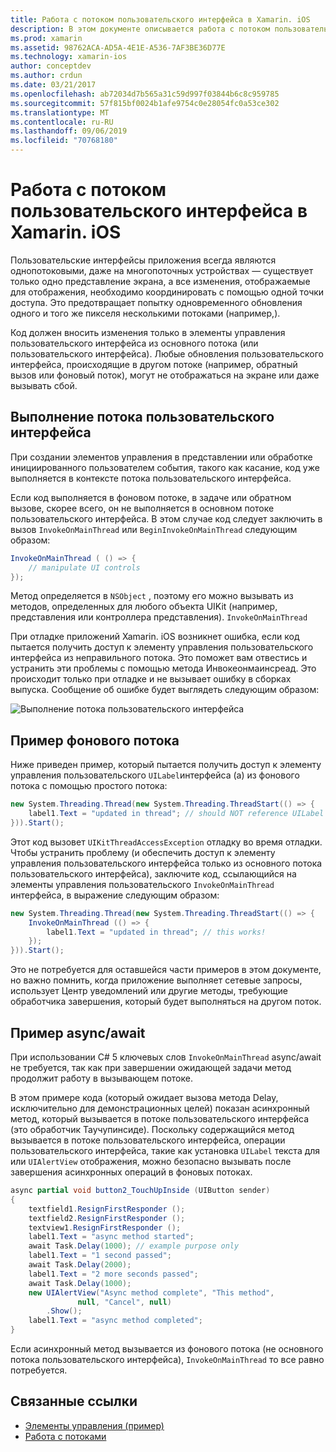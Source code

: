 ```yaml
---
title: Работа с потоком пользовательского интерфейса в Xamarin. iOS
description: В этом документе описывается работа с потоком пользовательского интерфейса в Xamarin. iOS. Он обсуждает выполнение потока пользовательского интерфейса, предоставляет пример фонового потока и проверяет async/await.
ms.prod: xamarin
ms.assetid: 98762ACA-AD5A-4E1E-A536-7AF3BE36D77E
ms.technology: xamarin-ios
author: conceptdev
ms.author: crdun
ms.date: 03/21/2017
ms.openlocfilehash: ab72034d7b565a31c59d997f03844b6c8c959785
ms.sourcegitcommit: 57f815bf0024b1afe9754c0e28054fc0a53ce302
ms.translationtype: MT
ms.contentlocale: ru-RU
ms.lasthandoff: 09/06/2019
ms.locfileid: "70768180"
---
```

# <a name="working-with-the-ui-thread-in-xamarinios"></a>Работа с потоком пользовательского интерфейса в Xamarin. iOS

Пользовательские интерфейсы приложения всегда являются однопотоковыми, даже на многопоточных устройствах — существует только одно представление экрана, а все изменения, отображаемые для отображения, необходимо координировать с помощью одной точки доступа. Это предотвращает попытку одновременного обновления одного и того же пикселя несколькими потоками (например,).

Код должен вносить изменения только в элементы управления пользовательского интерфейса из основного потока (или пользовательского интерфейса). Любые обновления пользовательского интерфейса, происходящие в другом потоке (например, обратный вызов или фоновый поток), могут не отображаться на экране или даже вызывать сбой.

## <a name="ui-thread-execution"></a>Выполнение потока пользовательского интерфейса

При создании элементов управления в представлении или обработке инициированного пользователем события, такого как касание, код уже выполняется в контексте потока пользовательского интерфейса.

Если код выполняется в фоновом потоке, в задаче или обратном вызове, скорее всего, он не выполняется в основном потоке пользовательского интерфейса. В этом случае код следует заключить в вызов `InvokeOnMainThread` или `BeginInvokeOnMainThread` следующим образом:

```csharp
InvokeOnMainThread ( () => {
    // manipulate UI controls
});
```

Метод определяется в `NSObject` , поэтому его можно вызывать из методов, определенных для любого объекта UIKit (например, представления или контроллера представления). `InvokeOnMainThread`

При отладке приложений Xamarin. iOS возникнет ошибка, если код пытается получить доступ к элементу управления пользовательского интерфейса из неправильного потока. Это поможет вам отвестись и устранить эти проблемы с помощью метода Инвокеонмаинсреад. Это происходит только при отладке и не вызывает ошибку в сборках выпуска. Сообщение об ошибке будет выглядеть следующим образом:

 ![](ui-thread-images/image10.png "Выполнение потока пользовательского интерфейса")

 <a name="Background_Thread_Example" />

## <a name="background-thread-example"></a>Пример фонового потока

Ниже приведен пример, который пытается получить доступ к элементу управления пользовательского `UILabel`интерфейса (a) из фонового потока с помощью простого потока:

```csharp
new System.Threading.Thread(new System.Threading.ThreadStart(() => {
    label1.Text = "updated in thread"; // should NOT reference UILabel on background thread!
})).Start();
```

Этот код вызовет `UIKitThreadAccessException` отладку во время отладки. Чтобы устранить проблему (и обеспечить доступ к элементу управления пользовательского интерфейса только из основного потока пользовательского интерфейса), заключите код, ссылающийся на элементы управления пользовательского `InvokeOnMainThread` интерфейса, в выражение следующим образом:

```csharp
new System.Threading.Thread(new System.Threading.ThreadStart(() => {
    InvokeOnMainThread (() => {
        label1.Text = "updated in thread"; // this works!
    });
})).Start();
```

Это не потребуется для оставшейся части примеров в этом документе, но важно помнить, когда приложение выполняет сетевые запросы, использует Центр уведомлений или другие методы, требующие обработчика завершения, который будет выполняться на другом поток.

 <a name="Async_Await_Example" />

## <a name="asyncawait-example"></a>Пример async/await

При использовании C# 5 ключевых слов `InvokeOnMainThread` async/await не требуется, так как при завершении ожидающей задачи метод продолжит работу в вызывающем потоке.

В этом примере кода (который ожидает вызова метода Delay, исключительно для демонстрационных целей) показан асинхронный метод, который вызывается в потоке пользовательского интерфейса (это обработчик Таучупинсиде). Поскольку содержащийся метод вызывается в потоке пользовательского интерфейса, операции пользовательского интерфейса, такие как установка `UILabel` текста для или `UIAlertView` отображения, можно безопасно вызывать после завершения асинхронных операций в фоновых потоках.

```csharp
async partial void button2_TouchUpInside (UIButton sender)
{
    textfield1.ResignFirstResponder ();
    textfield2.ResignFirstResponder ();
    textview1.ResignFirstResponder ();
    label1.Text = "async method started";
    await Task.Delay(1000); // example purpose only
    label1.Text = "1 second passed";
    await Task.Delay(2000);
    label1.Text = "2 more seconds passed";
    await Task.Delay(1000);
    new UIAlertView("Async method complete", "This method", 
               null, "Cancel", null)
        .Show();
    label1.Text = "async method completed";
}
```

Если асинхронный метод вызывается из фонового потока (не основного потока пользовательского интерфейса), `InvokeOnMainThread` то все равно потребуется.

## <a name="related-links"></a>Связанные ссылки

- [Элементы управления (пример)](https://docs.microsoft.com/samples/xamarin/ios-samples/controls)
- [Работа с потоками](~/ios/app-fundamentals/threading.md)
